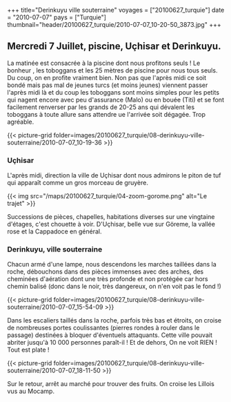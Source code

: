 +++
title="Derinkuyu ville souterraine"
voyages = ["20100627_turquie"]
date = "2010-07-07"
pays = ["Turquie"]
thumbnail="header/20100627_turquie/2010-07-07_10-20-50_3873.jpg"
+++

## Mercredi 7 Juillet, piscine, Uçhisar et Derinkuyu.

La matinée est consacrée à la piscine dont nous profitons seuls ! Le bonheur , les toboggans et les 25 mètres de piscine pour nous tous seuls. Du coup, on en profite vraiment bien. Non pas que l'après midi ce soit bondé mais pas mal de jeunes turcs (et moins jeunes) viennent passer l'après midi là et du coup les toboggans sont moins simples pour les petits qui nagent encore avec peu d'assurance (Malo) ou en bouée (Titi) et se font facilement renverser par les grands de 20-25 ans qui dévalent les toboggans à toute allure sans attendre ue l'arrivée soit dégagée. Trop agréable. 

{{< picture-grid folder=images/20100627_turquie/08-derinkuyu-ville-souterraine/2010-07-07_10-19-36 >}}

### Uçhisar

L'après midi, direction la ville de Uçhisar dont nous admirons le piton de tuf qui apparaît comme un gros morceau de gruyère. 

{{< img src="/maps/20100627_turquie/04-zoom-gorome.png" alt="Le trajet" >}}

Successions de pièces, chapelles, habitations diverses sur une vingtaine d'étages, c'est chouette à voir. D'Uçhisar, belle vue sur Göreme, la vallée rose et la Cappadoce en général. 

### Derinkuyu, ville souterraine 

Chacun armé d'une lampe, nous descendons les marches taillées dans la roche, débouchons dans des pièces immenses avec des arches, des cheminées d'aération dont une très profonde et non protégée car hors chemin balisé (donc dans le noir, très dangereux, on n'en voit pas le fond !) 

{{< picture-grid folder=images/20100627_turquie/08-derinkuyu-ville-souterraine/2010-07-07_15-54-09 >}}

Dans les escaliers taillés dans la roche, parfois très bas et étroits, on croise de nombreuses portes coulissantes (pierres rondes à rouler dans le passage) destinées à bloquer d'éventuels attaquants. Cette ville pouvait abriter jusqu'à 10 000 personnes paraît-il ! Et de dehors, On ne voit RIEN ! Tout est plate ! 

{{< picture-grid folder=images/20100627_turquie/08-derinkuyu-ville-souterraine/2010-07-07_18-11-50 >}}

Sur le retour, arrêt au marché pour trouver des fruits. On croise les Lillois vus au Mocamp.


